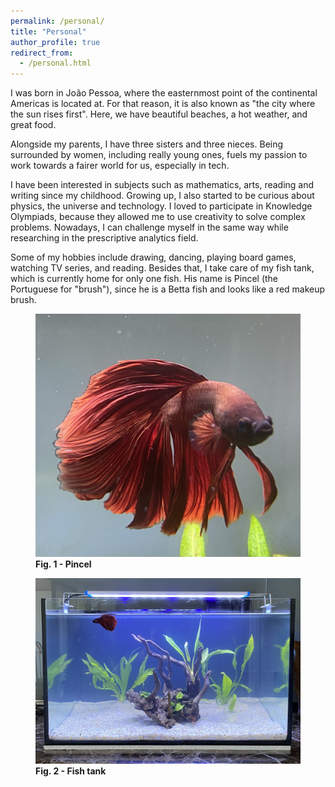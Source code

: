 ```yaml
---
permalink: /personal/
title: "Personal"
author_profile: true
redirect_from:
  - /personal.html
---
```


I was born in João Pessoa, where the easternmost point of the continental Americas is located at. For that reason, it is also known as "the city where the sun rises first". Here, we have beautiful beaches, a hot weather, and great food.

Alongside my parents, I have three sisters and three nieces. Being surrounded by women, including really young ones, fuels my passion to work towards a fairer world for us, especially in tech.

I have been interested in subjects such as mathematics, arts, reading and writing since my childhood. Growing up, I also started to be curious about physics, the universe and technology. I loved to participate in Knowledge Olympiads, because they allowed me to use creativity to solve complex problems. Nowadays, I can challenge myself in the same way while researching in the prescriptive analytics field.

Some of my hobbies include drawing, dancing, playing board games, watching TV series, and reading. Besides that, I take care of my fish tank, which is currently home for only one fish. His name is Pincel (the Portuguese for "brush"), since he is a Betta fish and looks like a red makeup brush.

<figure>
<img src="../images/pincel.jpg"/>
<figcaption><b>Fig. 1 - Pincel</b></figcaption>
</figure>

<figure>
<img src="../images/tank.jpg"/>
<figcaption><b>Fig. 2 - Fish tank</b></figcaption>
</figure>
